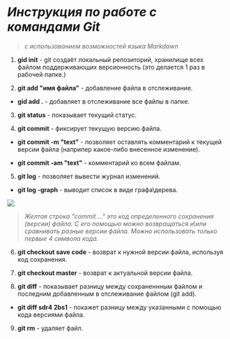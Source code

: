 # __*Инструкция по работе с командами Git*__

> *с использованием возможностей языка Markdawn*

1. **gid init** - git создаёт локальный репозиторий, хранилище всех файлом поддерживающих версионность (это делается 1 раз в рабочей папке.)

2. **git add "имя файла"** - добавление файла в отслеживание.
* **gid add .** - добавляет в отслеживание все файлы в папке.

3. **git status** - показывает текущий статус.

4. **git commit** - фиксирует текущую версию файла.

* **git commit -m "text"** - позволяет оставлять комментарий к текущей версии файла (наприпер какое-либо внесенное изменение).

* **git commit -am "text"** - комментарий ко всем файлам.

5. **git log** - позволяет вывести журнал изменений.

+ **git log -graph** - выводит список в виде графа\дерева.

![](scrlog.JPG)

>*Желтая строка "commit ..." это код определенного сохранения (версии) файла. С его помощью можно возвращаться и\или сравнивать разные версии файла. Можно использовать только первые 4 символа кода.*

6. **git checkout save code** - возврат к нужной версии файла, используя код сохранения.

7. **git checkout master** - возврат к актуальной версии файла.

8. **git diff** - показывает разницу между сохраненнным файлом и последним добавленным в отслеживание файлом (git add).
* **git diff sdr4 2bs1** - покажет разницу между указанными с помощью кода версиями файла.

9. **git rm** - удаляет файл.

